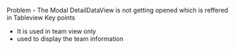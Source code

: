 Problem - 
The Modal DetailDataView is not getting opened which is reffered in Tableview 
Key points 
- It is used in team view only 
- used to display the team information 
